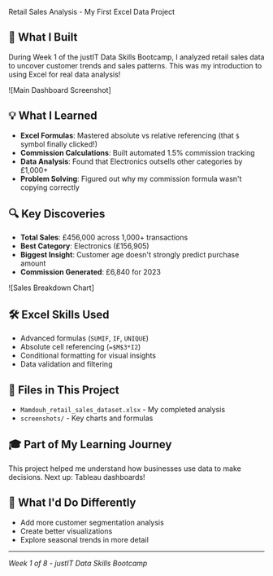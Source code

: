  Retail Sales Analysis - My First Excel Data Project

## 🎯 What I Built
During Week 1 of the justIT Data Skills Bootcamp, I analyzed retail sales data to uncover customer trends and sales patterns. This was my introduction to using Excel for real data analysis!

![Main Dashboard Screenshot]

## 💡 What I Learned
- **Excel Formulas**: Mastered absolute vs relative referencing (that `$` symbol finally clicked!)
- **Commission Calculations**: Built automated 1.5% commission tracking
- **Data Analysis**: Found that Electronics outsells other categories by £1,000+
- **Problem Solving**: Figured out why my commission formula wasn't copying correctly

## 🔍 Key Discoveries
- **Total Sales**: £456,000 across 1,000+ transactions
- **Best Category**: Electronics (£156,905)
- **Biggest Insight**: Customer age doesn't strongly predict purchase amount
- **Commission Generated**: £6,840 for 2023

![Sales Breakdown Chart]

## 🛠️ Excel Skills Used
- Advanced formulas (`SUMIF`, `IF`, `UNIQUE`)
- Absolute cell referencing (`=$M$3*I2`)
- Conditional formatting for visual insights
- Data validation and filtering

## 📁 Files in This Project
- `Mamdouh_retail_sales_dataset.xlsx` - My completed analysis
- `screenshots/` - Key charts and formulas

## 🎓 Part of My Learning Journey
This project helped me understand how businesses use data to make decisions. Next up: Tableau dashboards!

## 🤔 What I'd Do Differently
- Add more customer segmentation analysis
- Create better visualizations
- Explore seasonal trends in more detail

---
*Week 1 of 8 - justIT Data Skills Bootcamp*
